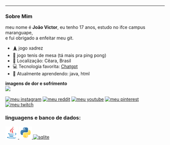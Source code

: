 ---
### Sobre Mim

meu nome é **João Victor**, eu tenho 17 anos, estudo no ifce campus maranguape, <br>
e fui obrigado a enfeitar meu git. <br>

- [♟️](https://www.chess.com/) jogo xadrez<br>
- 🎾 jogo tenis de mesa (tá mais pra ping pong) 
- 📍 Localização: Cêara, Brasil
- 💻 Tecnologia favorita: [Chatgpt](https://chatgpt.com/)
- 🌱 Atualmente aprendendo: java, html

**imagens de dor e sofrimento**<br>
<img src = "https://i.pinimg.com/474x/8e/81/a2/8e81a2dea4ee87cfccf724570f1772ed.jpg" weith = "300" heigth = "300">

[![meu instagram](https://img.shields.io/badge/Instagram-purple?logo=instagram)](https://www.instagram.com/jota.vee._/)
[![meu reddit](https://img.shields.io/badge/Reddit-white?logo=reddit)](https://www.instagram.com/jota.vee._/)
[![meu youtube](https://img.shields.io/badge/Youtube-red?logo=youtube)](https://www.instagram.com/jota.vee._/)
[![meu pinterest](https://img.shields.io/badge/Pinterest-red?logo=pinterest)](https://www.instagram.com/jota.vee._/)
[![meu twitch](https://img.shields.io/badge/twitch-white?logo=twitch)](https://www.instagram.com/jota.vee._/)


<h3 align="left">linguagens e banco de dados:</h3>
<p align="left"> <a href="https://www.java.com" target="_blank" rel="noreferrer"> <img src="https://raw.githubusercontent.com/devicons/devicon/master/icons/java/java-original.svg" alt="java" width="40" height="40"/> </a> <a href="https://www.python.org" target="_blank" rel="noreferrer"> <img src="https://raw.githubusercontent.com/devicons/devicon/master/icons/python/python-original.svg" alt="python" width="40" height="40"/> </a> <a href="https://www.sqlite.org/" target="_blank" rel="noreferrer"> <img src="https://www.vectorlogo.zone/logos/sqlite/sqlite-icon.svg" alt="sqlite" width="40" height="40"/> </a> </p>
